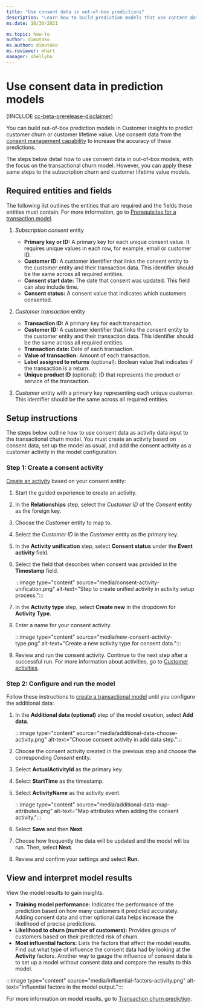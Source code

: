 ```yaml
---
title: "Use consent data in out-of-box predictions"
description: "Learn how to build prediction models that use content data to increase the accuracy of predictions regarding customer churn or customer lifetime value."
ms.date: 10/30/2021

ms.topic: how-to
author: dimutako
ms.author: dimutako
ms.reviewer: mhart
manager: shellyha
---
```


# Use consent data in prediction models

[!INCLUDE [cc-beta-prerelease-disclaimer](includes/cc-beta-prerelease-disclaimer.md)]

You can build out-of-box prediction models in Customer Insights to predict customer churn or customer lifetime value. Use consent data from the [consent management capability](overview.md) to increase the accuracy of these predictions.

The steps below detail how to use consent data in out-of-box models, with the focus on the transactional churn model. However, you can apply these same steps to the subscription churn and customer lifetime value models. 

## Required entities and fields

The following list outlines the entities that are required and the fields these entities must contain. For more information, go to [Prerequisites for a transaction model](../predict-transactional-churn.md).

1. *Subscription consent* entity
    - **Primary key or ID:** A primary key for each unique consent value. It requires unique values in each row, for example, email or customer ID. 
    - **Customer ID:** A customer identifier that links the consent entity to the customer entity and their transaction data. This identifier should be the same across all required entities. 
    - **Consent start date:** The date that consent was updated. This field can also include time.
    - **Consent status:** A consent value that indicates which customers consented.
    
2.	*Customer transaction* entity
    - **Transaction ID:** A primary key for each transaction.
    - **Customer ID:** A customer identifier that links the consent entity to the customer entity and their transaction data. This identifier should be the same across all required entities. 
    - **Transaction date:** Date of each transaction.
    - **Value of transaction:** Amount of each transaction.
    - **Label assigned to returns** (optional): Boolean value that indicates if the transaction is a return.
    - **Unique product ID** (optional): ID that represents the product or service of the transaction. 

3.	*Customer* entity with a primary key representing each unique customer. This identifier should be the same across all required entities. 

## Setup instructions

The steps below outline how to use consent data as activity data input to the transactional churn model. You must create an activity based on consent data, set up the model as usual, and add the consent activity as a customer activity in the model configuration.

### Step 1: Create a consent activity

[Create an activity](../activities.md) based on your consent entity: 

1. Start the guided experience to create an activity.
1. In the **Relationships** step, select the *Customer ID* of the *Consent* entity as the foreign key.
1. Choose the *Customer* entity to map to.
1. Select the *Customer ID* in the *Customer* entity as the primary key.
1. In the **Activity unification** step, select **Consent status** under the **Event activity** field. 
1. Select the field that describes when consent was provided in the **Timestamp** field.

   :::image type="content" source="media/consent-activity-unification.png" alt-text="Step to create unified activity in activity setup process.":::

1. In the **Activity type** step, select **Create new** in the dropdown for **Activity Type**.
1. Enter a name for your consent activity.

   :::image type="content" source="media/new-consent-activity-type.png" alt-text="Create a new activity type for consent data.":::

1. Review and run the consent activity. Continue to the next step after a successful run. For more information about activities, go to [Customer activities](../activities.md).

### Step 2: Configure and run the model 

Follow these instructions to [create a transactional model](../predict-transactional-churn.md) until you configure the additional data:

1. In the **Additional data (optional)** step of the model creation, select **Add data**. 

   :::image type="content" source="media/additional-data-choose-activity.png" alt-text="Choose consent activity in add data step.":::

1. Choose the consent activity created in the previous step and choose the corresponding *Consent* entity.
1. Select **ActualActivityId** as the primary key.
1. Select **StartTime** as the timestamp.
1. Select **ActivityName** as the activity event.

   :::image type="content" source="media/additional-data-map-attributes.png" alt-text="Map attributes when adding the consent activity.":::

1. Select **Save** and then **Next**. 
1. Choose how frequently the data will be updated and the model will be run. Then, select **Next**.
1. Review and confirm your settings and select **Run**.  

## View and interpret model results

View the model results to gain insights.

- **Training model performance:** Indicates the performance of the prediction based on how many customers it predicted accurately. Adding consent data and other optional data helps increase the likelihood of precise predictions. 
- **Likelihood to churn (number of customers):** Provides groups of customers based on their predicted risk of churn. 
- **Most influential factors:** Lists the factors that affect the model results. Find out what type of influence the consent data had by looking at the **Activity** factors. Another way to gauge the influence of consent data is to set up a model without consent data and compare the results to this model.

:::image type="content" source="media/influential-factors-activity.png" alt-text="Influential factors in the model output.":::

For more information on model results, go to [Transaction churn prediction](../predict-transactional-churn.md).

 

